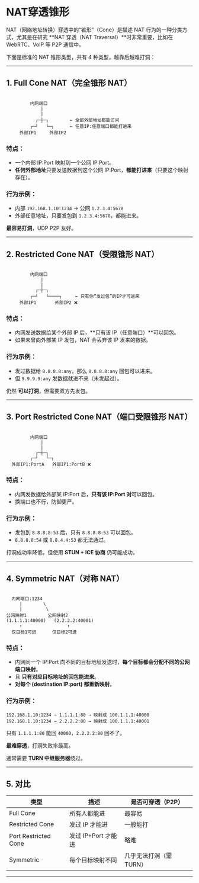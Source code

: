 # NAT穿透锥形

NAT（网络地址转换）穿透中的“锥形”（Cone）是描述 NAT 行为的一种分类方式，尤其是在研究 **NAT 穿透（NAT Traversal）**时非常重要，比如在 WebRTC、VoIP 等 P2P 通信中。

下面是标准的 NAT 锥形类型，共有 4 种类型，越靠后越难打洞：

---

## 1. **Full Cone NAT**（完全锥形 NAT）

```text

         内网端口
             |
             |
           ┌─┼─┐        ← 全部外部地址都能访问
         ┌─┘   └─┐      ← 任意IP:任意端口都能打进来
     外部IP1     外部IP2

```

### 特点：
- 一个内部 IP:Port 映射到一个公网 IP:Port。
- **任何外部地址**只要发送数据到这个公网 IP:Port，**都能打进来**（只要这个映射存在）。

### 行为示例：
- 内部 `192.168.1.10:1234` → 公网 `1.2.3.4:5678`
- 外部任意地址，只要发包到 `1.2.3.4:5678`，都能进来。

**最容易打洞**，UDP P2P 友好。

---

## 2. **Restricted Cone NAT**（受限锥形 NAT）

```text

         内网端口
             |
             |
           ┌─┼─┐
         ┌─┘   └────┐     ← 只有你“发过包”的IP才可进来
     外部IP1       外部IP2 ❌

```

### 特点：
- 内网发送数据给某个外部 IP 后，**只有该 IP（任意端口）**可以回包。
- 如果未曾向外部某 IP 发包，NAT 会丢弃该 IP 发来的数据。

### 行为示例：
- 发过数据给 `8.8.8.8:any`，那么 `8.8.8.8:any` 回包可以进来。
- 但 `9.9.9.9:any` 发数据就进不来（未发起过）。

仍然 **可以打洞**，但需要双方先发包。

---

## 3. **Port Restricted Cone NAT**（端口受限锥形 NAT）

```text

         内网端口
             |
             |
           ┌─┼─┐
         ┌─┘   └─┐
  外部IP1:PortA   外部IP1:PortB ❌

```

### 特点：
- 内网发数据给外部某 IP:Port 后，**只有该 IP:Port 对**可以回包。
- 换端口也不行，防御更严。

### 行为示例：
- 发包到 `8.8.8.8:53` 后，只有 `8.8.8.8:53` 可以回包。
- `8.8.8.8:54` 或 `8.8.4.4:53` 都无法通过。

打洞成功率降低，但使用 **STUN + ICE 协商** 仍可能成功。

---

## 4. **Symmetric NAT**（对称 NAT）

```text

  内网端口:1234
     |        \
     |         \
公网映射1        公网映射2
(1.1.1.1:40000)   (2.2.2.2:40001)
     ↑                 ↑
  仅目标1可进      仅目标2可进

```

### 特点：
- 内网同一个 IP:Port 向不同的目标地址发送时，**每个目标都会分配不同的公网端口映射**。
- 且 **只有对应目标地址的回包能进来**。
- **对每个 (destination IP:port) 都重新映射**。

### 行为示例：
```text
192.168.1.10:1234 → 1.1.1.1:80 → 映射成 100.1.1.1:40000
192.168.1.10:1234 → 2.2.2.2:80 → 映射成 100.1.1.1:40001
```

只有 `1.1.1.1:80` 能回 `40000`，`2.2.2.2:80` 回不了。

**最难穿透**，打洞失败率最高。

通常需要 **TURN 中继服务器**绕过。

---

## 5. 对比

| 类型 | 描述 | 是否可穿透（P2P） |
|------|------|--------------|
| Full Cone | 所有人都能进 | 最容易 |
| Restricted Cone | 发过 IP 才能进 | 一般能打 |
| Port Restricted Cone | 发过 IP+Port 才能进 | 略难 |
| Symmetric | 每个目标映射不同 | 几乎无法打洞（需 TURN） |

---

